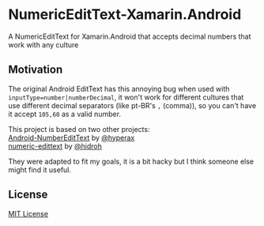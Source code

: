 # NumericEditText-Xamarin.Android
A NumericEditText for Xamarin.Android that accepts decimal numbers that work with any culture

## Motivation
The original Android EditText has this annoying bug when used with `inputType=number|numberDecimal`, it won't work for different cultures that use different decimal separators (like pt-BR's `,` (comma)), so you can't have it accept `105,60` as a valid number.

This project is based on two other projects:  
[Android-NumberEditText](https://github.com/hyperax/Android-NumberEditText) by [@hyperax](https://github.com/hyperax)  
[numeric-edittext](https://github.com/hidroh/numeric-edittext) by [@hidroh](https://github.com/hidroh)

They were adapted to fit my goals, it is a bit hacky but  I think someone else might find it useful.

## License
[MIT License](https://github.com/akamud/NumericEditText-Xamarin.Android/blob/master/LICENSE)
